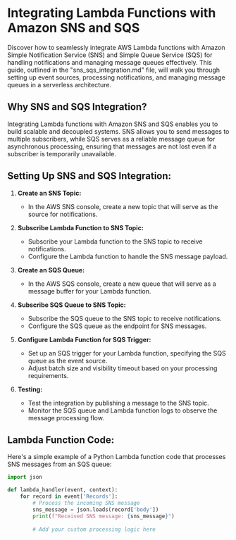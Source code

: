 # Integrating Lambda Functions with Amazon SNS and SQS

Discover how to seamlessly integrate AWS Lambda functions with Amazon Simple Notification Service (SNS) and Simple Queue Service (SQS) for handling notifications and managing message queues effectively. This guide, outlined in the "sns_sqs_integration.md" file, will walk you through setting up event sources, processing notifications, and managing message queues in a serverless architecture.

## Why SNS and SQS Integration?

Integrating Lambda functions with Amazon SNS and SQS enables you to build scalable and decoupled systems. SNS allows you to send messages to multiple subscribers, while SQS serves as a reliable message queue for asynchronous processing, ensuring that messages are not lost even if a subscriber is temporarily unavailable.

## Setting Up SNS and SQS Integration:

1. **Create an SNS Topic:**
   - In the AWS SNS console, create a new topic that will serve as the source for notifications.

2. **Subscribe Lambda Function to SNS Topic:**
   - Subscribe your Lambda function to the SNS topic to receive notifications.
   - Configure the Lambda function to handle the SNS message payload.

3. **Create an SQS Queue:**
   - In the AWS SQS console, create a new queue that will serve as a message buffer for your Lambda function.

4. **Subscribe SQS Queue to SNS Topic:**
   - Subscribe the SQS queue to the SNS topic to receive notifications.
   - Configure the SQS queue as the endpoint for SNS messages.

5. **Configure Lambda Function for SQS Trigger:**
   - Set up an SQS trigger for your Lambda function, specifying the SQS queue as the event source.
   - Adjust batch size and visibility timeout based on your processing requirements.

6. **Testing:**
   - Test the integration by publishing a message to the SNS topic.
   - Monitor the SQS queue and Lambda function logs to observe the message processing flow.

## Lambda Function Code:

Here's a simple example of a Python Lambda function code that processes SNS messages from an SQS queue:

```python
import json

def lambda_handler(event, context):
    for record in event['Records']:
        # Process the incoming SNS message
        sns_message = json.loads(record['body'])
        print(f"Received SNS message: {sns_message}")
        
        # Add your custom processing logic here
